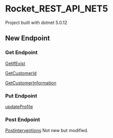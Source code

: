 # Rocket_REST_API_NET5

Project built with dotnet 5.0.12


## __**New Endpoint**__

### __Get__ __Endpoint__
[GetIfExist](https://github.com/YenXm/Rocket-Net5/blob/1d1afe017003493d3f5ed69b6396b9f510bcd8e4/Controllers/CustomersController.cs#L41)

[GetCustomerId](https://github.com/YenXm/Rocket-Net5/blob/1d1afe017003493d3f5ed69b6396b9f510bcd8e4/Controllers/CustomersController.cs#L50)

[GetCustomerInformation](https://github.com/YenXm/Rocket-Net5/blob/1d1afe017003493d3f5ed69b6396b9f510bcd8e4/Controllers/CustomersController.cs#L59)

### __Put__ __Endpoint__
[updateProfile](https://github.com/YenXm/Rocket-Net5/blob/1d1afe017003493d3f5ed69b6396b9f510bcd8e4/Controllers/CustomersController.cs#L70)

### __Post__ __Endpoint__
[Postinterventions](https://github.com/YenXm/Rocket-Net5/blob/c6de168b0b4d6bcde741fb73a88efbe4b5973682/Controllers/interventionController.cs#L152) Not new but modified.



